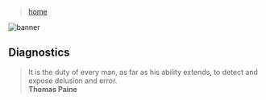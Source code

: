 > [home](../)

![banner](/linguistics/photos/banner.png)

## Diagnostics

> It is the duty of every man, as far as his ability extends,
> to detect and expose delusion and error.  
> **Thomas Paine**
